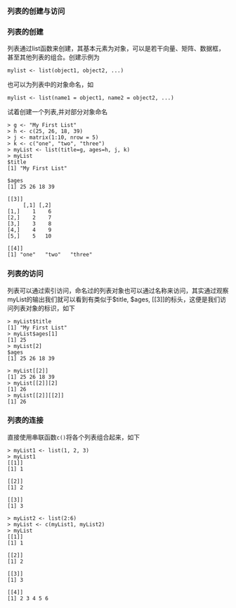 ### 列表的创建与访问
### 列表的创建
列表通过list函数来创建，其基本元素为对象，可以是若干向量、矩阵、数据框，甚至其他列表的组合。创建示例为
```
mylist <- list(object1, object2, ...)
```
也可以为列表中的对象命名，如
```
mylist <- list(name1 = object1, name2 = object2, ...)
```
试着创建一个列表,并对部分对象命名
```
> g <- "My First List"
> h <- c(25, 26, 18, 39)
> j <- matrix(1:10, nrow = 5)
> k <- c("one", "two", "three")
> myList <- list(title=g, ages=h, j, k)
> myList
$title
[1] "My First List"

$ages
[1] 25 26 18 39

[[3]]
     [,1] [,2]
[1,]    1    6
[2,]    2    7
[3,]    3    8
[4,]    4    9
[5,]    5   10

[[4]]
[1] "one"   "two"   "three"
```
### 列表的访问
列表可以通过索引访问，命名过的列表对象也可以通过名称来访问，其实通过观察myList的输出我们就可以看到有类似于$title, $ages, [[3]]的标头，这便是我们访问列表对象的标识，如下
```
> myList$title
[1] "My First List"
> myList$ages[1]
[1] 25
> myList[2]
$ages
[1] 25 26 18 39

> myList[[2]]
[1] 25 26 18 39
> myList[[2]][2]
[1] 26
> myList[[2]][[2]]
[1] 26
```
### 列表的连接
直接使用串联函数`c()`将各个列表组合起来，如下
```
> myList1 <- list(1, 2, 3)
> myList1
[[1]]
[1] 1

[[2]]
[1] 2

[[3]]
[1] 3

> myList2 <- list(2:6)
> myList <- c(myList1, myList2)
> myList
[[1]]
[1] 1

[[2]]
[1] 2

[[3]]
[1] 3

[[4]]
[1] 2 3 4 5 6
```